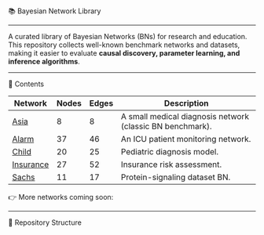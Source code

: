 📚 Bayesian Network Library

---

A curated library of Bayesian Networks (BNs) for research and education.  
This repository collects well-known benchmark networks and datasets, making it easier to evaluate **causal discovery, parameter learning, and inference algorithms**.

---

🔑 Contents

| Network   | Nodes  | Edges  | Description |
|-----------|--------|--------|-------------|
| [Asia](networks/asia.json)       | 8  | 8  | A small medical diagnosis network (classic BN benchmark). |
| [Alarm](networks/alarm.json)     | 37 | 46 | An ICU patient monitoring network. |
| [Child](networks/child.json)     | 20 | 25 | Pediatric diagnosis model. |
| [Insurance](networks/insurance.json) | 27 | 52 | Insurance risk assessment. |
| [Sachs](networks/sachs.json)     | 11 | 17 | Protein-signaling dataset BN. |

👉 More networks coming soon: 

---

📂 Repository Structure

